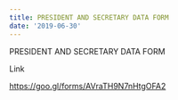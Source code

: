 ```yaml
---
title: PRESIDENT AND SECRETARY DATA FORM
date: '2019-06-30'
---
```

PRESIDENT AND SECRETARY DATA FORM

Link

https://goo.gl/forms/AVraTH9N7nHtgOFA2
